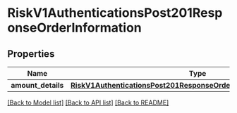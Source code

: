 # RiskV1AuthenticationsPost201ResponseOrderInformation

## Properties
Name | Type | Description | Notes
------------ | ------------- | ------------- | -------------
**amount_details** | [**RiskV1AuthenticationsPost201ResponseOrderInformationAmountDetails**](RiskV1AuthenticationsPost201ResponseOrderInformationAmountDetails.md) |  | [optional] 

[[Back to Model list]](../README.md#documentation-for-models) [[Back to API list]](../README.md#documentation-for-api-endpoints) [[Back to README]](../README.md)



